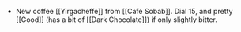 - New coffee [[Yirgacheffe]] from [[Café Sobab]]. Dial 15, and pretty [[Good]] (has a bit of [[Dark Chocolate]]) if only slightly bitter.